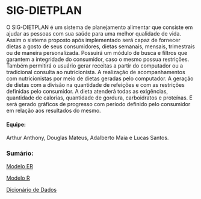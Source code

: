 # SIG-DIETPLAN

O SIG-DIETPLAN é um sistema de planejamento alimentar que consiste em ajudar as pessoas com sua
saúde para uma melhor qualidade de vida. Assim o sistema proposto após implementado será capaz de
fornecer dietas a gosto de seus consumidores, dietas semanais, mensais, trimestrais ou de
maneira personalizada. Possuirá um módulo de busca e filtros que garantem a integridade
do consumidor, caso o mesmo possua restrições. Também permitirá o usuário gerar
receitas a partir do computador ou a tradicional consulta ao nutricionista. A realização
de acompanhamentos com nutricionistas por meio de dietas geradas pelo computador. A
geração de dietas com a divisão na quantidade de refeições e com as restrições definidas
pelo consumidor. A dieta atenderá todas as exigências, quantidade de calorias, quantidade
de gordura, carboidratos e proteı́nas. E será gerado gráficos de progresso com perı́odo
definido pelo consumidor em relação aos resultados do mesmo.

#### Equipe:
Arthur Anthony, Douglas Mateus, Adalberto Maia e Lucas Santos.

### Sumário:
[Modelo ER](https://github.com/arthuranthony2000/SIG-DIETPLAN/blob/master/docs/MODELO_ER.md)

[Modelo R](https://github.com/arthuranthony2000/SIG-DIETPLAN/blob/master/docs/MODELO_R.md)

[Dicionário de Dados](https://github.com/arthuranthony2000/SIG-DIETPLAN/blob/master/docs/DicionarioDados.md)
